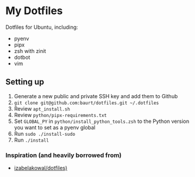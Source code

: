 # My Dotfiles

Dotfiles for Ubuntu, including:

- pyenv
- pipx
- zsh with zinit
- dotbot
- vim

## Setting up

1. Generate a new public and private SSH key and add them to Github
2. `git clone git@github.com:baurt/dotfiles.git ~/.dotfiles`
3. Review `apt_install.sh`
4. Review `python/pipx-requirements.txt`
5. Set `GLOBAL_PY` in `python/install_python_tools.zsh` to the Python version you want to set as a pyenv global
6. Run `sudo ./install-sudo`
7. Run `./install`

### Inspiration (and heavily borrowed from)

- [izabelakowal/dotfiles)](https://github.com/izabelakowal/dotfiles)
